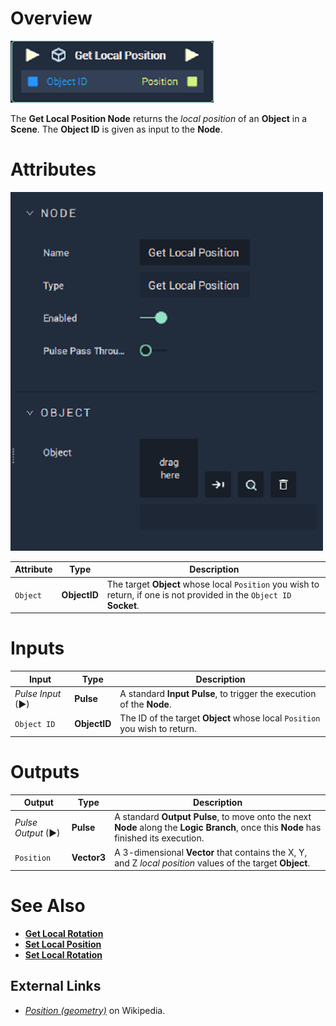 # Overview

![The Get Local Position Node.](../../../.gitbook/assets/node-get-local-position.png)

The **Get Local Position Node** returns the *local position* of an **Object** in a **Scene**. The **Object ID** is given as input to the **Node**.

# Attributes

![The Get Local Position Node Attributes.](../../../.gitbook/assets/node-get-local-position-attr.png)

|Attribute|Type|Description|
|---|---|---|
|`Object`|**ObjectID**|The target **Object** whose local `Position` you wish to return, if one is not provided in the `Object ID` **Socket**.|

# Inputs

|Input|Type|Description|
|---|---|---|
|*Pulse Input* (►)|**Pulse**|A standard **Input Pulse**, to trigger the execution of the **Node**.|
| `Object ID` | **ObjectID** | The ID of the target **Object** whose local `Position` you wish to return. |

# Outputs

|Output|Type|Description|
|---|---|---|
|*Pulse Output* (►)|**Pulse**|A standard **Output Pulse**, to move onto the next **Node** along the **Logic Branch**, once this **Node** has finished its execution.|
| `Position` | **Vector3** | A 3-dimensional **Vector** that contains the X, Y, and Z _local position_ values of the target **Object**. |

# See Also

<!-- * [**Global and Local Transforms**]() -->
* [**Get Local Rotation**](get-local-rotation.md)
* [**Set Local Position**](set-local-position.md)
* [**Set Local Rotation**](set-local-rotation.md)

## External Links

* [_Position \(geometry\)_](https://en.wikipedia.org/wiki/Position_%28geometry%29) on Wikipedia.